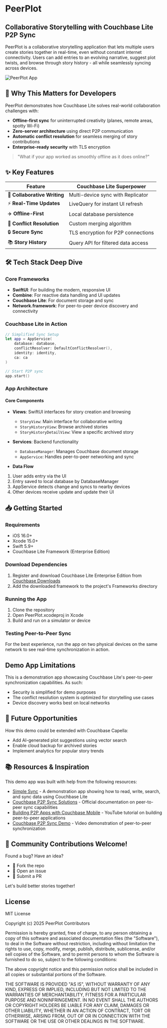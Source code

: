 # PeerPlot

## Collaborative Storytelling with Couchbase Lite P2P Sync

PeerPlot is a collaborative storytelling application that lets multiple users create stories together in real-time, even without constant internet connectivity. Users can add entries to an evolving narrative, suggest plot twists, and browse through story history - all while seamlessly syncing across devices.

![PeerPlot App](app_screenshot.png)

## 🚀 Why This Matters for Developers

PeerPlot demonstrates how Couchbase Lite solves real-world collaboration challenges with:

- **Offline-first sync** for uninterrupted creativity (planes, remote areas, spotty Wi-Fi)
- **Zero-server architecture** using direct P2P communication
- **Automatic conflict resolution** for seamless merging of story contributions
- **Enterprise-ready security** with TLS encryption

> "What if your app worked as smoothly offline as it does online?"

## ✨ Key Features

| Feature | Couchbase Lite Superpower |
|---------|---------------------------|
| 📖 **Collaborative Writing** | Multi-device sync with Replicator |
| ⚡ **Real-Time Updates** | LiveQuery for instant UI refresh |
| ✈️ **Offline-First** | Local database persistence |
| 🤝 **Conflict Resolution** | Custom merging algorithm |
| 🔒 **Secure Sync** | TLS encryption for P2P connections |
| 📚 **Story History** | Query API for filtered data access |

## 🛠️ Tech Stack Deep Dive

### Core Frameworks
- **SwiftUI**: For building the modern, responsive UI
- **Combine**: For reactive data handling and UI updates
- **Couchbase Lite**: For document storage and sync
- **Network.framework**: For peer-to-peer device discovery and connectivity

### Couchbase Lite in Action

```swift
// Simplified Sync Setup 
let app = AppService(
    database: database,
    conflictResolver: DefaultConflictResolver(),
    identity: identity,
    ca: ca
)

// Start P2P sync
app.start()
```

### App Architecture

#### Core Components
- **Views**: SwiftUI interfaces for story creation and browsing
  - `StoryView`: Main interface for collaborative writing
  - `StoryHistoryView`: Browse archived stories
  - `StoryHistoryDetailView`: View a specific archived story

- **Services**: Backend functionality
  - `DatabaseManager`: Manages Couchbase document storage
  - `AppService`: Handles peer-to-peer networking and sync

- **Data Flow**
1. User adds entry via the UI
2. Entry saved to local database by DatabaseManager
3. AppService detects change and syncs to nearby devices
4. Other devices receive update and update their UI

## 📥 Getting Started

### Requirements
- iOS 16.0+
- Xcode 15.0+
- Swift 5.9+
- Couchbase Lite Framework (Enterprise Edition)

### Download Dependencies
1. Register and download Couchbase Lite Enterprise Edition from [Couchbase Downloads](https://www.couchbase.com/downloads/)
2. Add the downloaded framework to the project's Frameworks directory

### Running the App
1. Clone the repository
2. Open PeerPlot.xcodeproj in Xcode
3. Build and run on a simulator or device

### Testing Peer-to-Peer Sync
For the best experience, run the app on two physical devices on the same network to see real-time synchronization in action.

## Demo App Limitations

This is a demonstration app showcasing Couchbase Lite's peer-to-peer synchronization capabilities. As such:

- Security is simplified for demo purposes
- The conflict resolution system is optimized for storytelling use cases
- Device discovery works best on local networks

## 🔮 Future Opportunities

How this demo could be extended with Couchbase Capella:

- Add AI-generated plot suggestions using vector search
- Enable cloud backup for archived stories
- Implement analytics for popular story trends

## 📚 Resources & Inspiration

This demo app was built with help from the following resources:

- [Simple Sync](https://github.com/waynecarter/simple-sync) - A demonstration app showing how to read, write, search, and sync data using Couchbase Lite
- [Couchbase P2P Sync Solutions](https://www.couchbase.com/solutions/peer-to-peer/) - Official documentation on peer-to-peer sync capabilities
- [Building P2P Apps with Couchbase Mobile](https://www.youtube.com/watch?v=k0eGxp6YmpU) - YouTube tutorial on building peer-to-peer applications
- [Couchbase P2P Sync Demo](https://www.youtube.com/watch?v=4J1-B6lyUcA) - Video demonstration of peer-to-peer synchronization

## 👥 Community Contributions Welcome!

Found a bug? Have an idea?

- 🍴 Fork the repo
- 📝 Open an issue
- 🔄 Submit a PR

Let's build better stories together!

## License

MIT License

Copyright (c) 2025 PeerPlot Contributors

Permission is hereby granted, free of charge, to any person obtaining a copy
of this software and associated documentation files (the "Software"), to deal
in the Software without restriction, including without limitation the rights
to use, copy, modify, merge, publish, distribute, sublicense, and/or sell
copies of the Software, and to permit persons to whom the Software is
furnished to do so, subject to the following conditions:

The above copyright notice and this permission notice shall be included in all
copies or substantial portions of the Software.

THE SOFTWARE IS PROVIDED "AS IS", WITHOUT WARRANTY OF ANY KIND, EXPRESS OR
IMPLIED, INCLUDING BUT NOT LIMITED TO THE WARRANTIES OF MERCHANTABILITY,
FITNESS FOR A PARTICULAR PURPOSE AND NONINFRINGEMENT. IN NO EVENT SHALL THE
AUTHORS OR COPYRIGHT HOLDERS BE LIABLE FOR ANY CLAIM, DAMAGES OR OTHER
LIABILITY, WHETHER IN AN ACTION OF CONTRACT, TORT OR OTHERWISE, ARISING FROM,
OUT OF OR IN CONNECTION WITH THE SOFTWARE OR THE USE OR OTHER DEALINGS IN THE
SOFTWARE.
